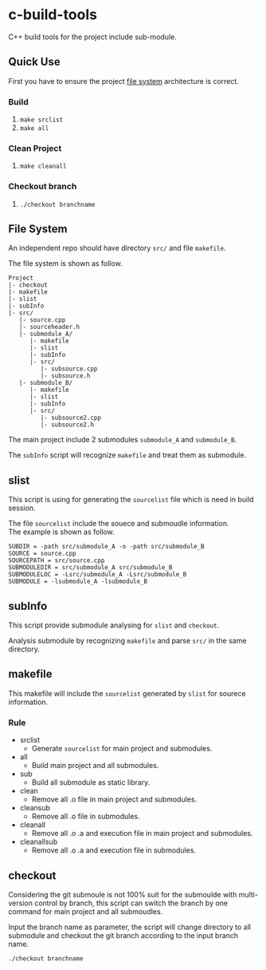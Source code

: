 # c-build-tools
C++ build tools for the project include sub-module.

## Quick Use ##
First you have to ensure the project [file system](https://github.com/NemoChenTW/c-build-tools#file-system) architecture is correct.

### Build ###
  1. `make srclist`
  2. `make all`

### Clean Project ###
  1. `make cleanall`

### Checkout branch ###
  1. `./checkout branchname`

## File System ##
An independent repo should have directory `src/` and file `makefile`.

The file system is shown as follow.
```
Project
|- checkout
|- makefile
|- slist
|- subInfo
|- src/
   |- source.cpp
   |- sourceheader.h
   |- submodule_A/
      |- makefile
      |- slist
      |- subInfo
      |- src/
         |- subsource.cpp
         |- subsource.h
   |- submodule_B/
      |- makefile
      |- slist
      |- subInfo
      |- src/
         |- subsource2.cpp
         |- subsource2.h
```
The main project include 2 submodules `submodule_A` and `submodule_B`.

The `subInfo` script will recognize `makefile` and treat them as submodule.

## slist ##
This script is using for generating the `sourcelist` file which is need in build session.

The file `sourcelist` include the souece and submoudle information. <br/>
The example is shown as follow.
```
SUBDIR = -path src/submodule_A -o -path src/submodule_B
SOURCE = source.cpp
SOURCEPATH = src/source.cpp
SUBMODULEDIR = src/submodule_A src/submodule_B
SUBMODULELOC = -Lsrc/submodule_A -Lsrc/submodule_B
SUBMODULE = -lsubmodule_A -lsubmodule_B
```

## subInfo ##
This script provide submodule  analysing for `slist` and `checkout`.

Analysis submodule by recognizing `makefile` and parse `src/` in the same directory.

## makefile ##
This makefile will include the `sourcelist` generated by `slist` for sourece information.

### Rule ###
* srclist
  - Generate `sourcelist` for main project and submodules.
* all
  - Build main project and all submodules.
* sub
  - Build all submodule as static library.
* clean
  - Remove all .o file in main project and submodules.
* cleansub
  - Remove all .o file in submodules.
* cleanall
  - Remove all .o .a and execution file in main project and submodules.
* cleanallsub
  - Remove all .o .a and execution file in submodules.

## checkout ##
Considering the git submoule is not 100% suit for the submoulde with multi-version control by branch, 
this script can switch the branch by one command for main project and all submoudles.

Input the branch name as parameter, the script will change directory to all submodule 
and checkout the git branch according to the input branch name.

`./checkout branchname`
